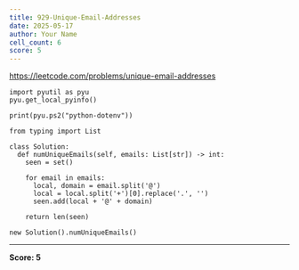 ```yaml
---
title: 929-Unique-Email-Addresses
date: 2025-05-17
author: Your Name
cell_count: 6
score: 5
---
```


https://leetcode.com/problems/unique-email-addresses


```
import pyutil as pyu
pyu.get_local_pyinfo()
```


```
print(pyu.ps2("python-dotenv"))
```


```
from typing import List
```


```
class Solution:
  def numUniqueEmails(self, emails: List[str]) -> int:
    seen = set()

    for email in emails:
      local, domain = email.split('@')
      local = local.split('+')[0].replace('.', '')
      seen.add(local + '@' + domain)

    return len(seen)
```


```
new Solution().numUniqueEmails()
```


---
**Score: 5**